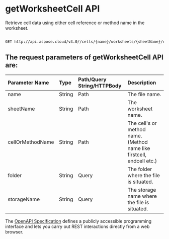 # **getWorksheetCell API**

Retrieve cell data using either cell reference or method name in the worksheet. 

```bash

GET http://api.aspose.cloud/v3.0//cells/{name}/worksheets/{sheetName}/cells/{cellOrMethodName}

```

## The request parameters of **getWorksheetCell** API are: 

| Parameter Name | Type | Path/Query String/HTTPBody | Description | 
| :- | :- | :- |:- | 
|name|String|Path|The file name.|
|sheetName|String|Path|The worksheet name.|
|cellOrMethodName|String|Path|The cell's or method name. (Method name like firstcell, endcell etc.)|
|folder|String|Query|The folder where the file is situated.|
|storageName|String|Query|The storage name where the file is situated.|


The [OpenAPI Specification](https://reference.aspose.cloud/cells/#/CellsController/GetWorksheetCell) defines a publicly accessible programming interface and lets you carry out REST interactions directly from a web browser.

